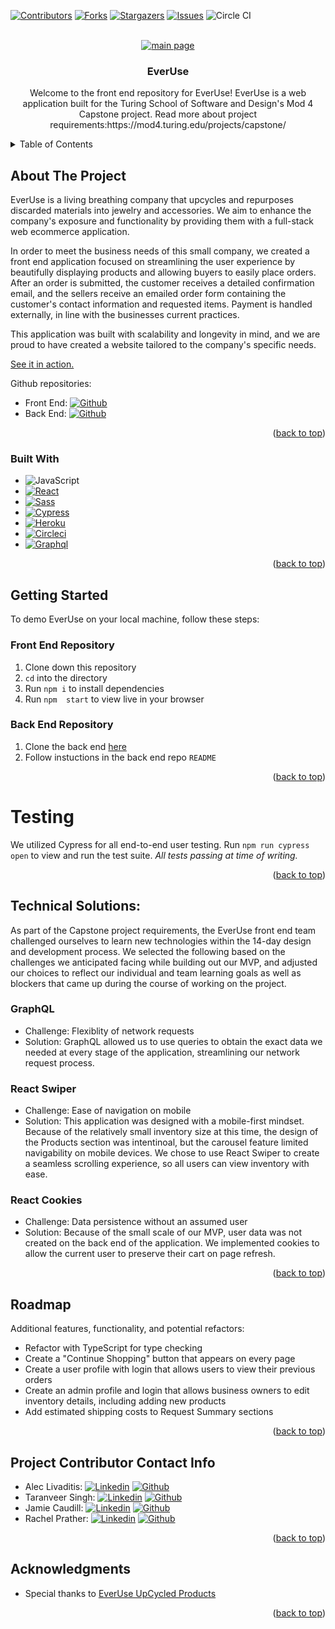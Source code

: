 <a name="readme-top"></a>

<!-- PROJECT SHIELDS -->
[![Contributors][contributors-shield]][contributors-url]
[![Forks][forks-shield]][forks-url]
[![Stargazers][stars-shield]][stars-url]
[![Issues][issues-shield]][issues-url]
![Circle CI][circleci-badge]


<!-- PROJECT LOGO -->
<br />
<div align="center">
  <a href="https://everuse-fe-c2ebec288f10.herokuapp.com/">
    <img src="https://user-images.githubusercontent.com/118572701/265548814-8cc28897-0066-40a7-9f92-bb25de9c3247.png" alt="main page">
  </a>
  <h3 align="center">EverUse</h3>
  <p align="center">
    Welcome to the front end repository for EverUse!
    EverUse is a web application built for the Turing School of Software and Design's Mod 4 Capstone project. Read more about project requirements:https://mod4.turing.edu/projects/capstone/
</div>


<!-- TABLE OF CONTENTS -->
<details>
  <summary>Table of Contents</summary>
  <ol>
    <li>
      <a href="#about-the-project">About The Project</a>
      <ul>
        <li><a href="#built-with">Built With</a></li>
      </ul>
    </li>
    <li>
      <a href="#getting-started">Getting Started</a>
      <ul>
        <li><a href="#Front End Repository">Front End Repository</a></li>
        <li><a href="#Back End Repository">Back End Repository</a></li>
      </ul>
    </li>
    <li><a href="#testing">Testing</a></li>
    <li><a href="#Technical Solutions">Technical Solutions</a></li>
    <li><a href="#Roadmap">Roadmap</a></li
    <li><a href="#Project Contributor Contact Info">Project Contributor Contact Info</a></li>
    <li><a href="#acknowledgments">Acknowledgments</a></li>
  </ol>
</details>



<!-- ABOUT THE PROJECT -->
## About The Project

EverUse is a living breathing company that upcycles and repurposes discarded materials into jewelry and accessories. We aim to enhance the company's exposure and functionality by providing them with a full-stack web ecommerce application.

In order to meet the business needs of this small company, we created a front end application focused on streamlining the user experience by beautifully displaying products and allowing buyers to easily place orders. After an order is submitted, the customer receives a detailed confirmation email, and the sellers receive an emailed order form containing the customer's contact information and requested items. Payment is handled externally, in line with the businesses current practices. 

This application was built with scalability and longevity in mind, and we are proud to have created a website tailored to the company's specific needs.

[See it in action.](https://everuse-fe-c2ebec288f10.herokuapp.com/)

Github repositories:
* Front End: [![Github][Github]][project-fe-gh-url]
* Back End:  [![Github][Github]][project-be-gh-url]

<p align="right">(<a href="#readme-top">back to top</a>)</p>



### Built With

* ![JavaScript][JavaScript]
* [![React][React]][React-url]
* [![Sass][Sass]][Sass-url]
* [![Cypress][Cypress]][Cypress-url]
* [![Heroku][Heroku]][Heroku-url]
* [![Circleci][Circleci]][CircleCI-url]
* [![Graphql][GraphQL]][GraphQL-url]

<p align="right">(<a href="#readme-top">back to top</a>)</p>

<!-- GETTING STARTED -->
## Getting Started

To demo EverUse on your local machine, follow these steps:

### Front End Repository
1. Clone down this repository
1. `cd` into the directory
1. Run `npm i` to install dependencies
1. Run `npm  start` to view live in your browser

### Back End Repository
1. Clone the back end [here](https://github.com/EverUse/EverUse-BE)
1. Follow instuctions in the back end repo `README`

<p align="right">(<a href="#readme-top">back to top</a>)</p>


<!-- Testing -->
# Testing
We utilized Cypress for all end-to-end user testing.
Run `npm run cypress open` to view and run the test suite. 
*All tests passing at time of writing.*

<p align="right">(<a href="#readme-top">back to top</a>)</p>


<!-- Technical Solutions -->
## Technical Solutions:
As part of the Capstone project requirements, the EverUse front end team challenged ourselves to learn new technologies within the 14-day design and development process. We selected the following based on the challenges we anticipated facing while building out our MVP, and adjusted our choices to reflect our individual and team learning goals as well as blockers that came up during the course of working on the project.

### GraphQL
* Challenge: Flexiblity of network requests
* Solution: GraphQL allowed us to use queries to obtain the exact data we needed at every stage of the application, streamlining our network request process.

### React Swiper
* Challenge: Ease of navigation on mobile
* Solution: This application was designed with a mobile-first mindset. Because of the relatively small inventory size at this time, the design of the Products section was intentinoal, but the carousel feature limited navigability on mobile devices. We chose to use React Swiper to create a seamless scrolling experience, so all users can view inventory with ease.

### React Cookies
* Challenge: Data persistence without an assumed user
* Solution: Because of the small scale of our MVP, user data was not created on the back end of the application. We implemented cookies to allow the current user to preserve their cart on page refresh. 

<p align="right">(<a href="#readme-top">back to top</a>)</p>

<!-- Roadmap -->
## Roadmap
Additional features, functionality, and potential refactors:
  * Refactor with TypeScript for type checking
  * Create a "Continue Shopping" button that appears on every page
  * Create a user profile with login that allows users to view their previous orders
  * Create an admin profile and login that allows business owners to edit inventory details, including adding new products
  * Add estimated shipping costs to Request Summary sections

<p align="right">(<a href="#readme-top">back to top</a>)</p>

<!-- CONTACT -->
## Project Contributor Contact Info
* Alec Livaditis: [![Linkedin][Linkedin-shield]][alec-li-url] [![Github][Github]][alec-gh-url]
* Taranveer Singh: [![Linkedin][Linkedin-shield]][taranveer-li-url] [![Github][Github]][taranveer-gh-url]
* Jamie Caudill: [![Linkedin][Linkedin-shield]][jamie-li-url] [![Github][Github]][jamie-gh-url]
* Rachel Prather: [![Linkedin][Linkedin-shield]][rachel-li-url] [![Github][Github]][rachel-gh-url]

<p align="right">(<a href="#readme-top">back to top</a>)</p>


<!-- ACKNOWLEDGMENTS -->
## Acknowledgments

* Special thanks to [EverUse UpCycled Products](https://www.instagram.com/everuseproducts/?hl=en)

<p align="right">(<a href="#readme-top">back to top</a>)</p>


<!-- MARKDOWN LINKS & IMAGES -->
<!-- https://www.markdownguide.org/basic-syntax/#reference-style-links -->
[contributors-shield]: https://img.shields.io/github/contributors/EverUse/EverUse-FE.svg?style=flat
[contributors-url]: https://github.com/EverUse/EverUse-FE/graphs/contributors
[forks-shield]: https://img.shields.io/github/forks/EverUse/EverUse-FE.svg?style=flat
[forks-url]: https://github.com/EverUse/EverUse-FE/forks
[stars-shield]: https://img.shields.io/github/stars/EverUse/EverUse-FE.svg?style=flat
[stars-url]: https://github.com/jcjurado3/civic_voice_plus_be/stargazers
[issues-shield]: https://img.shields.io/github/issues/EverUse/EverUse-FE.svg?style=flat
[issues-url]: https://github.com/EverUse/EverUse-FE/issues
[linkedin-shield]: https://img.shields.io/badge/LinkedIn-0077B5?style=for-the-badge&logo=linkedin&logoColor=white
[circleci-badge]: https://circleci.com/gh/EverUse/EverUse-FE.svg?style=shield&circle-token=77487a9c4e7a05ab874ab41c0bb4690220dc2d3c
[alec-li-url]: https://www.linkedin.com/in/alec-livaditis/
[taranveer-li-url]: https://www.linkedin.com/in/taranveersingh93/
[jamie-li-url]: https://www.linkedin.com/in/jamie-caudill/
[rachel-li-url]: https://www.linkedin.com/in/rachel-soae-prather/
[Github]: https://img.shields.io/badge/GitHub-100000?style=for-the-badge&logo=github&logoColor=white
[project-fe-gh-url]: https://github.com/EverUse/EverUse-FE
[project-be-gh-url]: https://github.com/EverUse/EverUse-BE
[alec-gh-url]: https://github.com/alivaditis
[taranveer-gh-url]: https://github.com/taranveersingh93
[jamie-gh-url]: https://github.com/JamieCaudill
[rachel-gh-url]: https://github.com/rachelsoae
[JavaScript]: https://img.shields.io/badge/JavaScript-%23F7DF1E?style=for-the-badge&logo=javascript&logoColor=black
[React]: https://img.shields.io/badge/React-%2361DAFB?style=for-the-badge&logo=react&logoColor=black
[React-url]: https://react.dev/
[Sass]: https://img.shields.io/badge/Sass-%23CC6699?style=for-the-badge&logo=sass&logoColor=white
[Sass-url]: https://sass-lang.com/
[Cypress]: https://img.shields.io/badge/Cypress-%2317202C?style=for-the-badge&logo=cypress&logoColor=white
[Cypress-url]: https://docs.cypress.io/guides/overview/why-cypress
[Heroku]: https://img.shields.io/badge/Heroku-430098?style=for-the-badge&logo=heroku&logoColor=white
[Heroku-url]: https://devcenter.heroku.com/articles/getting-started-with-rails7
[CircleCI]: https://img.shields.io/badge/circleci-343434?style=for-the-badge&logo=circleci&logoColor=white
[CircleCI-url]: https://circleci.com/
[GraphQL]: https://img.shields.io/badge/Graphql-E10098?style=for-the-badge&logo=graphql&logoColor=white
[GraphQL-url]: https://graphql.org/